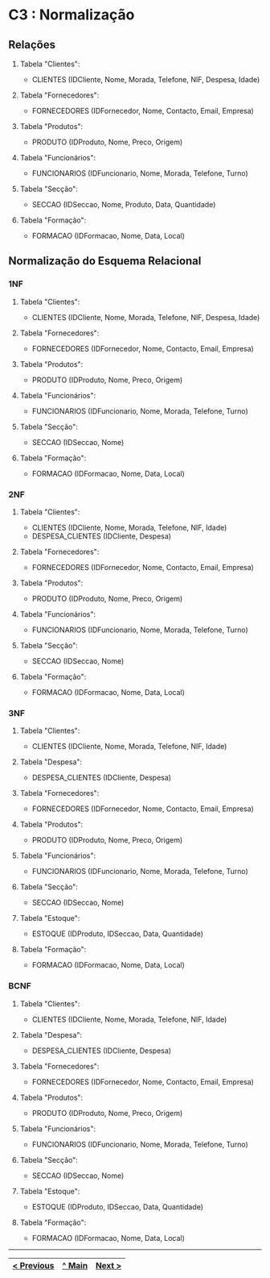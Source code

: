 # C3 : Normalização

## Relações

1. Tabela "Clientes":
   - CLIENTES (IDCliente, Nome, Morada, Telefone, NIF, Despesa, Idade)

2. Tabela "Fornecedores":
   - FORNECEDORES (IDFornecedor, Nome, Contacto, Email, Empresa)

3. Tabela "Produtos":
   - PRODUTO (IDProduto, Nome, Preco, Origem)

4. Tabela "Funcionários":
   - FUNCIONARIOS (IDFuncionario, Nome, Morada, Telefone, Turno)

5. Tabela "Secção":
   - SECCAO (IDSeccao, Nome, Produto, Data, Quantidade)

6. Tabela "Formação":
   - FORMACAO (IDFormacao, Nome, Data, Local)



## Normalização do Esquema Relacional

### 1NF

1. Tabela "Clientes":
   - CLIENTES (IDCliente, Nome, Morada, Telefone, NIF, Despesa, Idade)

2. Tabela "Fornecedores":
   - FORNECEDORES (IDFornecedor, Nome, Contacto, Email, Empresa)

3. Tabela "Produtos":
   - PRODUTO (IDProduto, Nome, Preco, Origem)

4. Tabela "Funcionários":
   - FUNCIONARIOS (IDFuncionario, Nome, Morada, Telefone, Turno)

5. Tabela "Secção":
   - SECCAO (IDSeccao, Nome)

6. Tabela "Formação":
   - FORMACAO (IDFormacao, Nome, Data, Local)

### 2NF

1. Tabela "Clientes":
   - CLIENTES (IDCliente, Nome, Morada, Telefone, NIF, Idade)
   - DESPESA_CLIENTES (IDCliente, Despesa)

2. Tabela "Fornecedores":
   - FORNECEDORES (IDFornecedor, Nome, Contacto, Email, Empresa)

3. Tabela "Produtos":
   - PRODUTO (IDProduto, Nome, Preco, Origem)

4. Tabela "Funcionários":
   - FUNCIONARIOS (IDFuncionario, Nome, Morada, Telefone, Turno)

5. Tabela "Secção":
   - SECCAO (IDSeccao, Nome)

6. Tabela "Formação":
   - FORMACAO (IDFormacao, Nome, Data, Local)

### 3NF

1. Tabela "Clientes":
   - CLIENTES (IDCliente, Nome, Morada, Telefone, NIF, Idade)

2. Tabela "Despesa":
   - DESPESA_CLIENTES (IDCliente, Despesa)

3. Tabela "Fornecedores":
   - FORNECEDORES (IDFornecedor, Nome, Contacto, Email, Empresa)

4. Tabela "Produtos":
   - PRODUTO (IDProduto, Nome, Preco, Origem)

5. Tabela "Funcionários":
   - FUNCIONARIOS (IDFuncionario, Nome, Morada, Telefone, Turno)

6. Tabela "Secção":
   - SECCAO (IDSeccao, Nome)

7. Tabela "Estoque":
   - ESTOQUE (IDProduto, IDSeccao, Data, Quantidade)

8. Tabela "Formação":
   - FORMACAO (IDFormacao, Nome, Data, Local)

### BCNF

1. Tabela "Clientes":
   - CLIENTES (IDCliente, Nome, Morada, Telefone, NIF, Idade)

2. Tabela "Despesa":
   - DESPESA_CLIENTES (IDCliente, Despesa)

3. Tabela "Fornecedores":
   - FORNECEDORES (IDFornecedor, Nome, Contacto, Email, Empresa)

4. Tabela "Produtos":
   - PRODUTO (IDProduto, Nome, Preco, Origem)

5. Tabela "Funcionários":
   - FUNCIONARIOS (IDFuncionario, Nome, Morada, Telefone, Turno)

6. Tabela "Secção":
   - SECCAO (IDSeccao, Nome)

7. Tabela "Estoque":
   - ESTOQUE (IDProduto, IDSeccao, Data, Quantidade)

8. Tabela "Formação":
   - FORMACAO (IDFormacao, Nome, Data, Local)



---
| [< Previous](rebd02.md) | [^ Main](https://github.com/TCM22-SIBD-G03/TCM22-SIBD-G03) | [Next >](rebd04.md) |
| :---------------------- | :--------------------------------------------------------: | ------------------: |
